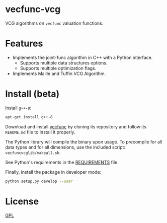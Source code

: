 # vecfunc-vcg

VCG algorithms on `vecfunc` valuation functions.

# Features
- Implements the joint-func algorithm in C++ with a Python interface.
  * Supports multiple data structures options.
  * Supports multiple optimization flags.
- Implements Maille and Tuffin VCG Algorithm.


# Install (beta)
Install `g++-8`:
```bash
apt-get install g++-8 
```

Download and install [vecfunc](https://bitbucket.org/funaro/vecfunc) by cloning its repository and follow its `README.md` file to install it properly.

The Python library will compile the binary upon usage.
To precompile for all data types and for all dimensions, use the included script: `vecfuncvcglib/makeall.sh`.

See Python's requirements in the [REQUIREMENTS](REQUIREMENTS.txt) file.

Finally, install the package in developer mode:
```bash
python setup.py develop --user
```


# License
[GPL](LICENSE.txt)